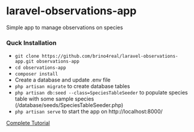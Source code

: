 # laravel-observations-app
Simple app to manage observations on species

### Quck Installation ###

* `git clone https://github.com/brino4real/laravel-observations-app.git observations-app`
* `cd observations-app`
* `composer install`
* Create a database and update .env file
* `php artisan migrate` to create database tables
* `php artisan db:seed --class=SpeciesTableSeeder` to populate species table with some sample species (/database/seeds/SpeciesTableSeeder.php)
* `php artisan serve` to start the app on http://localhost:8000/

[Complete Tutorial](https://softtechcentre.pro)
